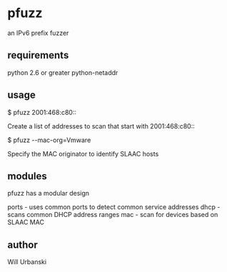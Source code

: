 pfuzz
========

an IPv6 prefix fuzzer

requirements
--------------

python 2.6 or greater
python-netaddr


usage
------

$ pfuzz 2001:468:c80::

Create a list of addresses to scan that start with 2001:468:c80::

$ pfuzz --mac-org=Vmware

Specify the MAC originator to identify SLAAC hosts

modules
--------
pfuzz has a modular design

ports - uses common ports to detect common service addresses
dhcp - scans common DHCP address ranges
mac - scan for devices based on SLAAC MAC


author
-------
Will Urbanski